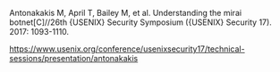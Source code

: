 Antonakakis M, April T, Bailey M, et al. Understanding the mirai botnet[C]//26th {USENIX} Security Symposium ({USENIX} Security 17). 2017: 1093-1110.

https://www.usenix.org/conference/usenixsecurity17/technical-sessions/presentation/antonakakis
